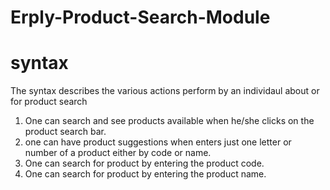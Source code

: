 # Erply-Product-Search-Module

# syntax

The syntax describes the various actions perform by an individaul about or for product search

1. One can search and see products available when he/she clicks on the product search bar. 
2. one can have product suggestions when enters just one letter or number of a product either by code or name.
3. One can search for product by entering the product code.
4. One can search for product by entering the product name.